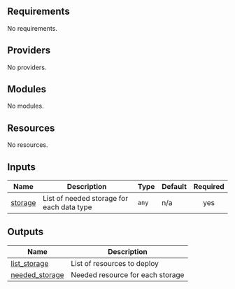 <!-- BEGIN_TF_DOCS -->
## Requirements

No requirements.

## Providers

No providers.

## Modules

No modules.

## Resources

No resources.

## Inputs

| Name | Description | Type | Default | Required |
|------|-------------|------|---------|:--------:|
| <a name="input_storage"></a> [storage](#input\_storage) | List of needed storage for each data type | `any` | n/a | yes |

## Outputs

| Name | Description |
|------|-------------|
| <a name="output_list_storage"></a> [list\_storage](#output\_list\_storage) | List of resources to deploy |
| <a name="output_needed_storage"></a> [needed\_storage](#output\_needed\_storage) | Needed resource for each storage |
<!-- END_TF_DOCS -->